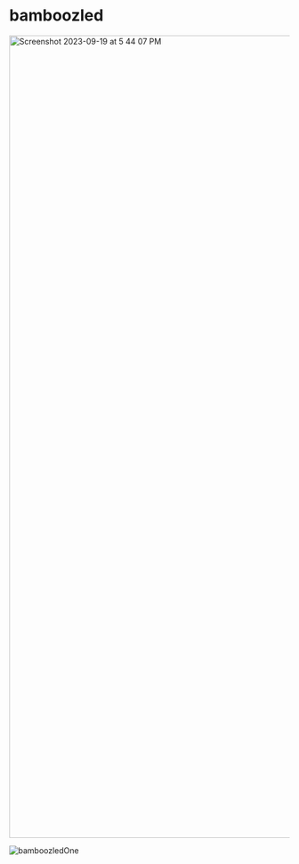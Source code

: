 # bamboozled

<img width="1440" alt="Screenshot 2023-09-19 at 5 44 07 PM" src="https://github.com/nainoaktv/bamboozled/assets/105531873/a398c793-3e27-44c4-90ea-6edac9dfd7c0">

![bamboozledOne](https://github.com/nainoaktv/bamboozled/assets/105531873/5193cd83-dbb9-4a83-ac70-d1f0a8bf858c)
